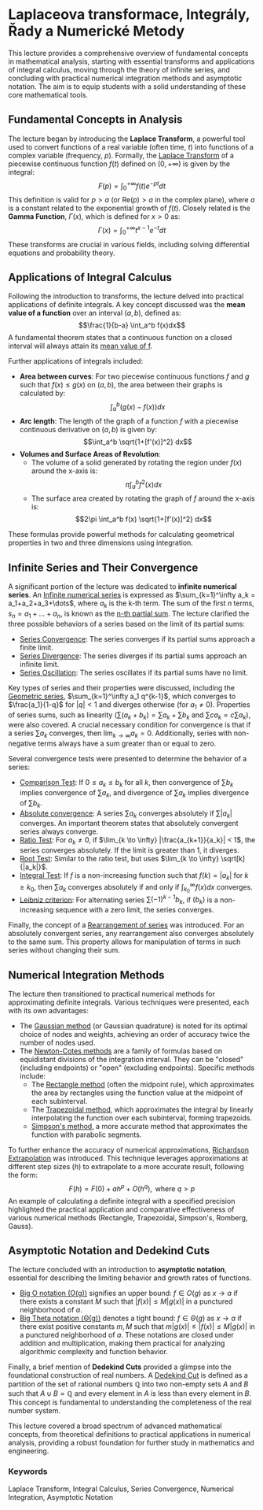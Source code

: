 # Laplaceova transformace, Integrály, Řady a Numerické Metody

This lecture provides a comprehensive overview of fundamental concepts in mathematical analysis, starting with essential transforms and applications of integral calculus, moving through the theory of infinite series, and concluding with practical numerical integration methods and asymptotic notation. The aim is to equip students with a solid understanding of these core mathematical tools.

## Fundamental Concepts in Analysis

The lecture began by introducing the **Laplace Transform**, a powerful tool used to convert functions of a real variable (often time, $t$) into functions of a complex variable (frequency, $p$). Formally, the [Laplace Transform](https://felwiki.basta.one/en/Concepts/laplaceova-transformace-laplace-transform) of a piecewise continuous function $f(t)$ defined on $(0, +\infty)$ is given by the integral:
$$F(p) = \int_0^{+\infty} f(t)e^{-pt} dt$$
This definition is valid for $p > a$ (or $\text{Re}(p) > a$ in the complex plane), where $a$ is a constant related to the exponential growth of $f(t)$. Closely related is the **Gamma Function**, $\Gamma(x)$, which is defined for $x > 0$ as:
$$\Gamma(x) = \int_0^{+\infty} t^{x-1}e^{-t} dt$$
These transforms are crucial in various fields, including solving differential equations and probability theory.

## Applications of Integral Calculus

Following the introduction to transforms, the lecture delved into practical applications of definite integrals. A key concept discussed was the **mean value of a function** over an interval $(a, b)$, defined as:
$$\frac{1}{b-a} \int_a^b f(x)dx$$
A fundamental theorem states that a continuous function on a closed interval will always attain its [mean value of f](https://felwiki.basta.one/en/Concepts/st-edn-hodnota-f-mean-value-of-f).

Further applications of integrals included:
*   **Area between curves**: For two piecewise continuous functions $f$ and $g$ such that $f(x) \le g(x)$ on $(a, b)$, the area between their graphs is calculated by:
    $$\int_a^b (g(x)-f(x)) dx$$
*   **Arc length**: The length of the graph of a function $f$ with a piecewise continuous derivative on $(a, b)$ is given by:
    $$\int_a^b \sqrt{1+[f'(x)]^2} dx$$
*   **Volumes and Surface Areas of Revolution**:
    *   The volume of a solid generated by rotating the region under $f(x)$ around the x-axis is:
        $$\pi \int_a^b f^2(x) dx$$
    *   The surface area created by rotating the graph of $f$ around the x-axis is:
        $$2\pi \int_a^b f(x) \sqrt{1+[f'(x)]^2} dx$$

These formulas provide powerful methods for calculating geometrical properties in two and three dimensions using integration.

## Infinite Series and Their Convergence

A significant portion of the lecture was dedicated to **infinite numerical series**. An [Infinite numerical series](https://felwiki.basta.one/en/Concepts/nekone-n-seln-ada-infinite-numerical-series) is expressed as $\sum_{k=1}^\infty a_k = a_1+a_2+a_3+\dots$, where $a_k$ is the k-th term. The sum of the first $n$ terms, $s_n = a_1 + \dots + a_n$, is known as the [n-th partial sum](https://felwiki.basta.one/en/Concepts/n-t-ste-n-sou-et-n-th-partial-sum). The lecture clarified the three possible behaviors of a series based on the limit of its partial sums:
*   [Series Convergence](https://felwiki.basta.one/en/Concepts/konvergence-ady-series-convergence): The series converges if its partial sums approach a finite limit.
*   [Series Divergence](https://felwiki.basta.one/en/Concepts/divergence-ady-series-divergence): The series diverges if its partial sums approach an infinite limit.
*   [Series Oscillation](https://felwiki.basta.one/en/Concepts/oscilace-ady-series-oscillation): The series oscillates if its partial sums have no limit.

Key types of series and their properties were discussed, including the [Geometric series](https://felwiki.basta.one/en/Concepts/geometrick-ada-geometric-series), $\sum_{k=1}^\infty a_1 q^{k-1}$, which converges to $\frac{a_1}{1-q}$ for $|q| < 1$ and diverges otherwise (for $a_1 \neq 0$). Properties of series sums, such as linearity ($\sum(a_k+b_k) = \sum a_k + \sum b_k$ and $\sum c a_k = c \sum a_k$), were also covered. A crucial necessary condition for convergence is that if a series $\sum a_k$ converges, then $\lim_{k \to \infty} a_k = 0$. Additionally, series with non-negative terms always have a sum greater than or equal to zero.

Several convergence tests were presented to determine the behavior of a series:
*   [Comparison Test](https://felwiki.basta.one/en/Concepts/srovn-vac-krit-rium-comparison-test): If $0 \le a_k \le b_k$ for all $k$, then convergence of $\sum b_k$ implies convergence of $\sum a_k$, and divergence of $\sum a_k$ implies divergence of $\sum b_k$.
*   [Absolute convergence](https://felwiki.basta.one/en/Concepts/absolutn-konvergentn-ada-absolutely-convergent-series): A series $\sum a_k$ converges absolutely if $\sum|a_k|$ converges. An important theorem states that absolutely convergent series always converge.
*   [Ratio Test](https://felwiki.basta.one/en/Concepts/pod-lov-krit-rium-ratio-test): For $a_k \neq 0$, if $\lim_{k \to \infty} |\frac{a_{k+1}}{a_k}| < 1$, the series converges absolutely. If the limit is greater than 1, it diverges.
*   [Root Test](https://felwiki.basta.one/en/Concepts/odmocninov-krit-rium-root-test): Similar to the ratio test, but uses $\lim_{k \to \infty} \sqrt[k]{|a_k|}$.
*   [Integral Test](https://felwiki.basta.one/en/Concepts/integr-ln-krit-rium-integral-test): If $f$ is a non-increasing function such that $f(k) = |a_k|$ for $k \ge k_0$, then $\sum a_k$ converges absolutely if and only if $\int_{k_0}^\infty f(x)dx$ converges.
*   [Leibniz criterion](https://felwiki.basta.one/en/Concepts/leibnizovo-krit-rium-alternating-series-test): For alternating series $\sum (-1)^{k-1} b_k$, if $(b_k)$ is a non-increasing sequence with a zero limit, the series converges.

Finally, the concept of a [Rearrangement of series](https://felwiki.basta.one/en/Concepts/p-erovn-n-ady-rearrangement-of-series) was introduced. For an absolutely convergent series, any rearrangement also converges absolutely to the same sum. This property allows for manipulation of terms in such series without changing their sum.

## Numerical Integration Methods

The lecture then transitioned to practical numerical methods for approximating definite integrals. Various techniques were presented, each with its own advantages:
*   The [Gaussian method](https://felwiki.basta.one/en/Concepts/gaussova-metoda-gaussian-quadrature) (or Gaussian quadrature) is noted for its optimal choice of nodes and weights, achieving an order of accuracy twice the number of nodes used.
*   The [Newton-Cotes methods](https://felwiki.basta.one/en/Concepts/newtonovy-cotesovy-metody-newton-cotes-methods) are a family of formulas based on equidistant divisions of the integration interval. They can be "closed" (including endpoints) or "open" (excluding endpoints). Specific methods include:
    *   The [Rectangle method](https://felwiki.basta.one/en/Concepts/obd-ln-kov-metoda-midpoint-rule) (often the midpoint rule), which approximates the area by rectangles using the function value at the midpoint of each subinterval.
    *   The [Trapezoidal method](https://felwiki.basta.one/en/Concepts/lichob-n-kov-metoda-trapezoidal-method), which approximates the integral by linearly interpolating the function over each subinterval, forming trapezoids.
    *   [Simpson's method](https://felwiki.basta.one/en/Concepts/simpsonova-metoda-simpsons-method), a more accurate method that approximates the function with parabolic segments.

To further enhance the accuracy of numerical approximations, [Richardson Extrapolation](https://felwiki.basta.one/en/Concepts/richardsonova-extrapolace-richardson-extrapolation) was introduced. This technique leverages approximations at different step sizes ($h$) to extrapolate to a more accurate result, following the form:
$$F(h)= F(0)+ah^p+O(h^q), \text{ where } q>p$$
An example of calculating a definite integral with a specified precision highlighted the practical application and comparative effectiveness of various numerical methods (Rectangle, Trapezoidal, Simpson's, Romberg, Gauss).

## Asymptotic Notation and Dedekind Cuts

The lecture concluded with an introduction to **asymptotic notation**, essential for describing the limiting behavior and growth rates of functions.
*   [Big O notation (O(g))](https://felwiki.basta.one/en/Concepts/big-o-notation-o-g) signifies an upper bound: $f \in O(g)$ as $x \to a$ if there exists a constant $M$ such that $|f(x)| \le M |g(x)|$ in a punctured neighborhood of $a$.
*   [Big Theta notation (Θ(g))](https://felwiki.basta.one/en/Concepts/big-theta-notation-g) denotes a tight bound: $f \in \Theta(g)$ as $x \to a$ if there exist positive constants $m, M$ such that $m|g(x)| \le |f(x)| \le M |g(x)|$ in a punctured neighborhood of $a$.
These notations are closed under addition and multiplication, making them practical for analyzing algorithmic complexity and function behavior.

Finally, a brief mention of **Dedekind Cuts** provided a glimpse into the foundational construction of real numbers. A [Dedekind Cut](https://felwiki.basta.one/en/Concepts/ez-dedekind-cut) is defined as a partition of the set of rational numbers $\mathbb{Q}$ into two non-empty sets $A$ and $B$ such that $A \cup B = \mathbb{Q}$ and every element in $A$ is less than every element in $B$. This concept is fundamental to understanding the completeness of the real number system.

This lecture covered a broad spectrum of advanced mathematical concepts, from theoretical definitions to practical applications in numerical analysis, providing a robust foundation for further study in mathematics and engineering.

### Keywords
Laplace Transform, Integral Calculus, Series Convergence, Numerical Integration, Asymptotic Notation